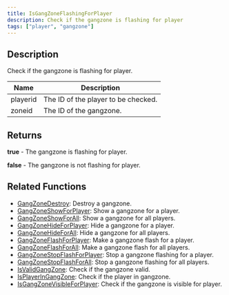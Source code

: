 ```yaml
---
title: IsGangZoneFlashingForPlayer
description: Check if the gangzone is flashing for player
tags: ["player", "gangzone"]
---
```


<VersionWarn version='omp v1.1.0.2612' />

## Description

Check if the gangzone is flashing for player.

| Name        | Description                               |
| ----------- | ----------------------------------------- |
| playerid    | The ID of the player to be checked.       |
| zoneid      | The ID of the gangzone.                   |

## Returns

**true** - The gangzone is flashing for player.

**false** - The gangzone is not flashing for player.

## Related Functions

- [GangZoneDestroy](GangZoneDestroy): Destroy a gangzone.
- [GangZoneShowForPlayer](GangZoneShowForPlayer): Show a gangzone for a player.
- [GangZoneShowForAll](GangZoneShowForAll): Show a gangzone for all players.
- [GangZoneHideForPlayer](GangZoneHideForPlayer): Hide a gangzone for a player.
- [GangZoneHideForAll](GangZoneHideForAll): Hide a gangzone for all players.
- [GangZoneFlashForPlayer](GangZoneFlashForPlayer): Make a gangzone flash for a player.
- [GangZoneFlashForAll](GangZoneFlashForAll): Make a gangzone flash for all players.
- [GangZoneStopFlashForPlayer](GangZoneStopFlashForPlayer): Stop a gangzone flashing for a player.
- [GangZoneStopFlashForAll](GangZoneStopFlashForAll): Stop a gangzone flashing for all players.
- [IsValidGangZone](IsValidGangZone): Check if the gangzone valid.
- [IsPlayerInGangZone](IsPlayerInGangZone): Check if the player in gangzone.
- [IsGangZoneVisibleForPlayer](IsGangZoneVisibleForPlayer): Check if the gangzone is visible for player.